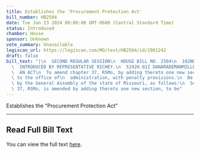 ```yaml
---
title: Establishes the 'Procurement Protection Act'
bill_number: HB2504
date: Tue Jan 23 2024 00:00:00 GMT-0600 (Central Standard Time)
status: Introduced
chamber: House
sponsor: Unknown
vote_summary: Unavailable
legiscan_url: https://legiscan.com/MO/text/HB2504/id/2901242
draft: false
bill_text: "|\n  SECOND REGULAR SESSION\n  HOUSE BILL NO. 2504\n  102ND GENERAL ASSEMBLY\n\
  \  INTRODUCED BY REPRESENTATIVE RICHEY.\n  5192H.01I DANARADEMANMILLER,ChiefClerk\n\
  \  AN ACT\n  To amend chapter 37, RSMo, by adding thereto one new section relating\
  \ to the office of\n  administration, with penalty provisions.\n  Be it enacted\
  \ by the General Assembly of the state of Missouri, as follows:\n  Section A. Chapter\
  \ 37, RSMo, is amended by adding thereto one new section, to be"
---
```

Establishes the "Procurement Protection Act"

---

## Read Full Bill Text

You can view the full text [here](https://legiscan.com/MO/text/HB2504/id/2901242).
